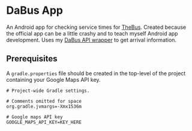# DaBus App

An Android app for checking service times for [TheBus](http://www.thebus.org/). Created because the
official app can be a little crashy and to teach myself Android app development. Uses my 
[DaBus API wrapper](https://github.com/person808/dabus-api) to get arrival information.

## Prerequisites

A `gradle.properties` file should be created in the top-level of the project containing your Google
Maps API key.

```
# Project-wide Gradle settings.

# Comments omitted for space
org.gradle.jvmargs=-Xmx1536m

# Google maps API key
GOOGLE_MAPS_API_KEY=KEY_HERE
```

